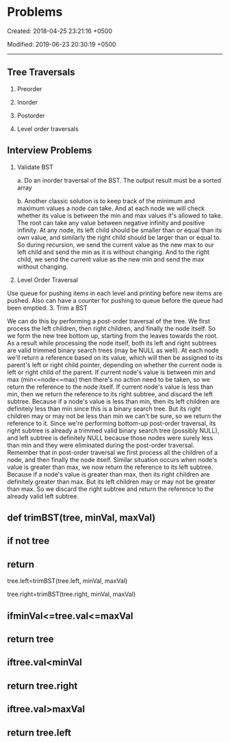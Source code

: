 # Problems

Created: 2018-04-25 23:21:16 +0500

Modified: 2019-06-23 20:30:19 +0500

---

## Tree Traversals

1. Preorder

2. Inorder

3. Postorder

4. Level order traversals

## Interview Problems

1. Validate BST

    a.  Do an inorder traversal of the BST. The output result must be a sorted array

    b.  Another classic solution is to keep track of the minimum and maximum values a node can take. And at each node we will check whether its value is between the min and max values it's allowed to take. The root can take any value between negative infinity and positive infinity. At any node, its left child should be smaller than or equal than its own value, and similarly the right child should be larger than or equal to. So during recursion, we send the current value as the new max to our left child and send the min as it is without changing. And to the right child, we send the current value as the new min and send the max without changing.
2. Level Order Traversal

Use queue for pushing items in each level and printing before new items are pushed. Also can have a counter for pushing to queue before the queue had been emptied.
3.  Trim a BST

We can do this by performing a post-order traversal of the tree. We first process the left children, then right children, and finally the node itself. So we form the new tree bottom up, starting from the leaves towards the root. As a result while processing the node itself, both its left and right subtrees are valid trimmed binary search trees (may be NULL as well).
At each node we'll return a reference based on its value, which will then be assigned to its parent's left or right child pointer, depending on whether the current node is left or right child of the parent. If current node's value is between min and max (min<=node<=max) then there's no action need to be taken, so we return the reference to the node itself. If current node's value is less than min, then we return the reference to its right subtree, and discard the left subtree. Because if a node's value is less than min, then its left children are definitely less than min since this is a binary search tree. But its right children may or may not be less than min we can't be sure, so we return the reference to it. Since we're performing bottom-up post-order traversal, its right subtree is already a trimmed valid binary search tree (possibly NULL), and left subtree is definitely NULL because those nodes were surely less than min and they were eliminated during the post-order traversal. Remember that in post-order traversal we first process all the children of a node, and then finally the node itself.
Similar situation occurs when node's value is greater than max, we now return the reference to its left subtree. Because if a node's value is greater than max, then its right children are definitely greater than max. But its left children may or may not be greater than max. So we discard the right subtree and return the reference to the already valid left subtree.

## def trimBST(tree, minVal, maxVal)

## if not tree

## return

tree.left=trimBST(tree.left, minVal, maxVal)

tree.right=trimBST(tree.right, minVal, maxVal)

## if**minVal**<**=tree.val**<=maxVal

## return tree

## if**tree.val**<minVal

## return tree.right

## if**tree.val**>maxVal

## return tree.left
